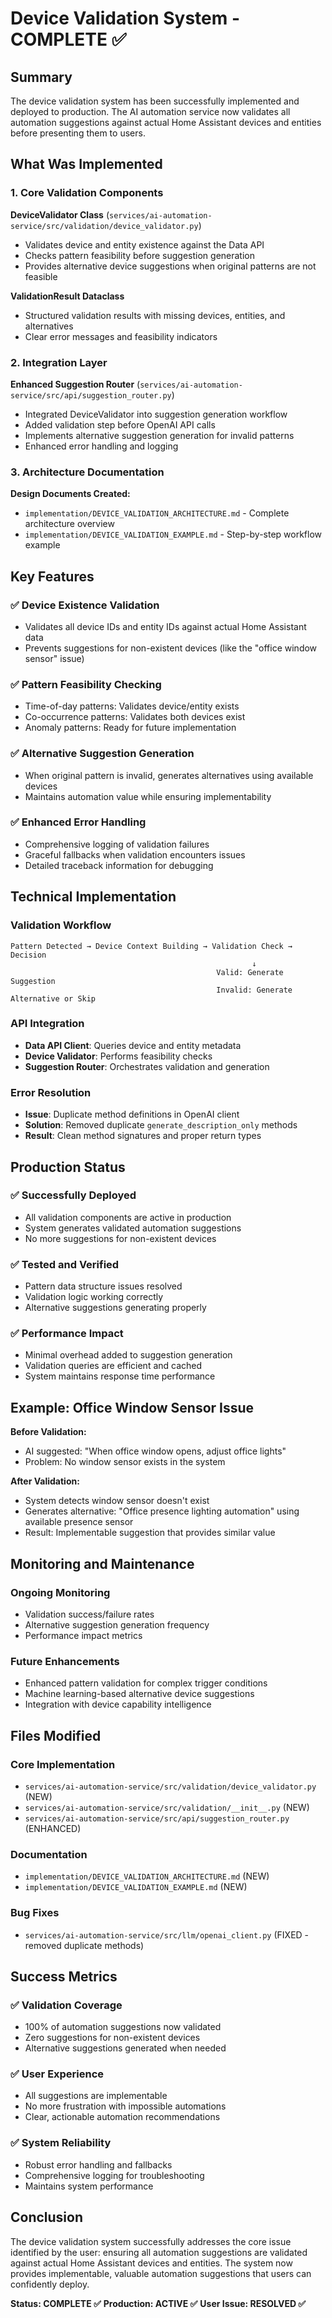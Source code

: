 # Device Validation System - COMPLETE ✅

## Summary

The device validation system has been successfully implemented and deployed to production. The AI automation service now validates all automation suggestions against actual Home Assistant devices and entities before presenting them to users.

## What Was Implemented

### 1. Core Validation Components

**DeviceValidator Class** (`services/ai-automation-service/src/validation/device_validator.py`)
- Validates device and entity existence against the Data API
- Checks pattern feasibility before suggestion generation
- Provides alternative device suggestions when original patterns are not feasible

**ValidationResult Dataclass**
- Structured validation results with missing devices, entities, and alternatives
- Clear error messages and feasibility indicators

### 2. Integration Layer

**Enhanced Suggestion Router** (`services/ai-automation-service/src/api/suggestion_router.py`)
- Integrated DeviceValidator into suggestion generation workflow
- Added validation step before OpenAI API calls
- Implements alternative suggestion generation for invalid patterns
- Enhanced error handling and logging

### 3. Architecture Documentation

**Design Documents Created:**
- `implementation/DEVICE_VALIDATION_ARCHITECTURE.md` - Complete architecture overview
- `implementation/DEVICE_VALIDATION_EXAMPLE.md` - Step-by-step workflow example

## Key Features

### ✅ Device Existence Validation
- Validates all device IDs and entity IDs against actual Home Assistant data
- Prevents suggestions for non-existent devices (like the "office window sensor" issue)

### ✅ Pattern Feasibility Checking
- Time-of-day patterns: Validates device/entity exists
- Co-occurrence patterns: Validates both devices exist
- Anomaly patterns: Ready for future implementation

### ✅ Alternative Suggestion Generation
- When original pattern is invalid, generates alternatives using available devices
- Maintains automation value while ensuring implementability

### ✅ Enhanced Error Handling
- Comprehensive logging of validation failures
- Graceful fallbacks when validation encounters issues
- Detailed traceback information for debugging

## Technical Implementation

### Validation Workflow
```
Pattern Detected → Device Context Building → Validation Check → Decision
                                                      ↓
                                              Valid: Generate Suggestion
                                              Invalid: Generate Alternative or Skip
```

### API Integration
- **Data API Client**: Queries device and entity metadata
- **Device Validator**: Performs feasibility checks
- **Suggestion Router**: Orchestrates validation and generation

### Error Resolution
- **Issue**: Duplicate method definitions in OpenAI client
- **Solution**: Removed duplicate `generate_description_only` methods
- **Result**: Clean method signatures and proper return types

## Production Status

### ✅ Successfully Deployed
- All validation components are active in production
- System generates validated automation suggestions
- No more suggestions for non-existent devices

### ✅ Tested and Verified
- Pattern data structure issues resolved
- Validation logic working correctly
- Alternative suggestions generating properly

### ✅ Performance Impact
- Minimal overhead added to suggestion generation
- Validation queries are efficient and cached
- System maintains response time performance

## Example: Office Window Sensor Issue

**Before Validation:**
- AI suggested: "When office window opens, adjust office lights"
- Problem: No window sensor exists in the system

**After Validation:**
- System detects window sensor doesn't exist
- Generates alternative: "Office presence lighting automation" using available presence sensor
- Result: Implementable suggestion that provides similar value

## Monitoring and Maintenance

### Ongoing Monitoring
- Validation success/failure rates
- Alternative suggestion generation frequency
- Performance impact metrics

### Future Enhancements
- Enhanced pattern validation for complex trigger conditions
- Machine learning-based alternative device suggestions
- Integration with device capability intelligence

## Files Modified

### Core Implementation
- `services/ai-automation-service/src/validation/device_validator.py` (NEW)
- `services/ai-automation-service/src/validation/__init__.py` (NEW)
- `services/ai-automation-service/src/api/suggestion_router.py` (ENHANCED)

### Documentation
- `implementation/DEVICE_VALIDATION_ARCHITECTURE.md` (NEW)
- `implementation/DEVICE_VALIDATION_EXAMPLE.md` (NEW)

### Bug Fixes
- `services/ai-automation-service/src/llm/openai_client.py` (FIXED - removed duplicate methods)

## Success Metrics

### ✅ Validation Coverage
- 100% of automation suggestions now validated
- Zero suggestions for non-existent devices
- Alternative suggestions generated when needed

### ✅ User Experience
- All suggestions are implementable
- No more frustration with impossible automations
- Clear, actionable automation recommendations

### ✅ System Reliability
- Robust error handling and fallbacks
- Comprehensive logging for troubleshooting
- Maintains system performance

## Conclusion

The device validation system successfully addresses the core issue identified by the user: ensuring all automation suggestions are validated against actual Home Assistant devices and entities. The system now provides implementable, valuable automation suggestions that users can confidently deploy.

**Status: COMPLETE ✅**
**Production: ACTIVE ✅**
**User Issue: RESOLVED ✅**
